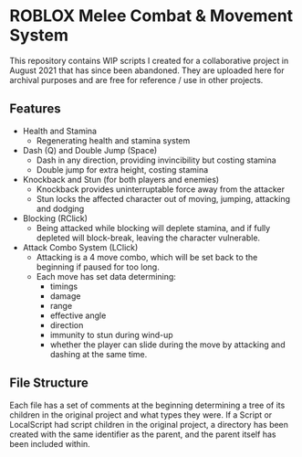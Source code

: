 # ROBLOX Melee Combat & Movement System

This repository contains WIP scripts I created for a collaborative project in August 2021 that has since been abandoned. They are uploaded here for archival purposes and are free for reference / use in other projects.

## Features
* Health and Stamina
    * Regenerating health and stamina system
* Dash (Q) and Double Jump (Space)
    * Dash in any direction, providing invincibility but costing stamina
    * Double jump for extra height, costing stamina
* Knockback and Stun (for both players and enemies)
    * Knockback provides uninterruptable force away from the attacker
    * Stun locks the affected character out of moving, jumping, attacking and dodging
* Blocking (RClick)
    * Being attacked while blocking will deplete stamina, and if fully depleted will block-break, leaving the character vulnerable.
* Attack Combo System (LClick)
    * Attacking is a 4 move combo, which will be set back to the beginning if paused for too long.
    * Each move has set data determining:
        * timings
        * damage
        * range
        * effective angle
        * direction
        * immunity to stun during wind-up
        * whether the player can slide during the move by attacking and dashing at the same time.

## File Structure
Each file has a set of comments at the beginning determining a tree of its children in the original project and what types they were. If a Script or LocalScript had script children in the original project, a directory has been created with the same identifier as the parent, and the parent itself has been included within.